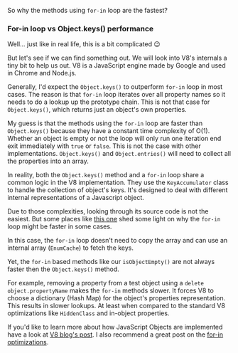 So why the methods using `for-in` loop are the fastest?

### For-in loop vs Object.keys() performance

Well... just like in real life, this is a bit complicated 😉

But let's see if we can find something out. We will look into V8's internals a tiny bit to help us out. V8 is a JavaScript engine made by Google and used in Chrome and Node.js.

Generally, I'd expect the `Object.keys()` to outperform `for-in` loop in most cases. The reason is that `for-in` loop iterates over all property names so it needs to do a lookup up the prototype chain. This is not that case for `Object.keys()`, which returns just an object's own properties.

My guess is that the methods using the `for-in` loop are faster than `Object.keys()` because they have a constant time complexity of O(1). Whether an object is empty or not the loop will only run one iteration end exit immediately with `true` or `false`. This is not the case with other implementations. `Object.keys()` and `Object.entries()` will need to collect all the properties into an array.

In reality, both the `Object.keys()` method and a `for-in` loop share a common logic in the V8 implementation. They use the `KeyAccumulator` class to handle the collection of object's keys. It's designed to deal with different internal representations of a Javascript object.

Due to those complexities, looking through its source code is not the easiest. But some places like [this one](https://github.com/v8/v8/blob/8.6.58/src/objects/keys.cc#L551-L553) shed some light on why the `for-in` loop might be faster in some cases.

In this case, the `for-in` loop doesn't need to copy the array and can use an internal array (`EnumCache`) to fetch the keys.

Yet, the `for-in` based methods like our `isObjectEmpty()` are not always faster then the `Object.keys()` method.

For example, removing a property from a test object using a `delete object.propertyName` makes the `for-in` methods slower. It forces V8 to choose a dictionary (Hash Map) for the object's properties representation. This results in slower lookups. At least when compared to the standard V8 optimizations like `HiddenClass` and in-object properties.

If you'd like to learn more about how JavaScript Objects are implemented have a look at [V8 blog's post](https://v8.dev/blog/fast-properties). I also recommend a great post on the [for-in optimizations](https://v8.dev/blog/fast-for-in).
